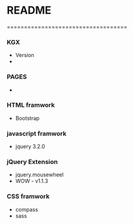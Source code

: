# README #
===================================

### KGX  ###

* Version
* 

### PAGES ###
* 

### HTML framwork ###
* Bootstrap

### javascript framwork ###
* jquery 3.2.0

### jQuery Extension ###
* jquery.mousewheel
* WOW - v1.1.3

### CSS framwork ###
* compass
* sass
